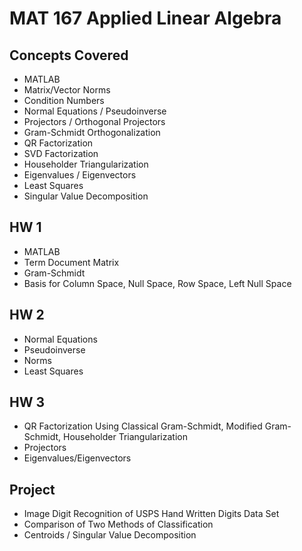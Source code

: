# MAT 167 Applied Linear Algebra

## Concepts Covered
* MATLAB
* Matrix/Vector Norms
* Condition Numbers
* Normal Equations / Pseudoinverse
* Projectors / Orthogonal Projectors
* Gram-Schmidt Orthogonalization
* QR Factorization
* SVD Factorization
* Householder Triangularization
* Eigenvalues / Eigenvectors
* Least Squares
* Singular Value Decomposition


## HW 1
* MATLAB
* Term Document Matrix
* Gram-Schmidt
* Basis for Column Space, Null Space, Row Space, Left Null Space


## HW 2
* Normal Equations
* Pseudoinverse
* Norms
* Least Squares


## HW 3
* QR Factorization Using Classical Gram-Schmidt, Modified Gram-Schmidt, Householder Triangularization
* Projectors
* Eigenvalues/Eigenvectors


## Project
* Image Digit Recognition of USPS Hand Written Digits Data Set
* Comparison of Two Methods of Classification
* Centroids / Singular Value Decomposition
